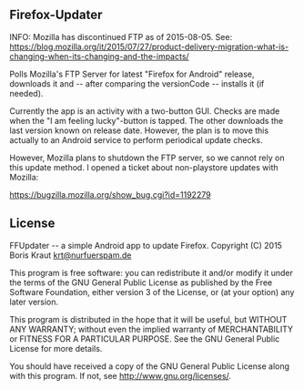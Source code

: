 ## Firefox-Updater


INFO: Mozilla has discontinued FTP as of 2015-08-05. See:
https://blog.mozilla.org/it/2015/07/27/product-delivery-migration-what-is-changing-when-its-changing-and-the-impacts/


Polls Mozilla's FTP Server for latest "Firefox for Android" release, downloads
it and -- after comparing the versionCode -- installs it (if needed).

Currently the app is an activity with a two-button GUI. Checks are made when
the "I am feeling lucky"-button is tapped. The other downloads the last version
known on release date. However, the plan is to move this actually to an Android
service to perform periodical update checks.

However, Mozilla plans to shutdown the FTP server, so we cannot rely on this
update method. I opened a ticket about non-playstore updates with Mozilla:

https://bugzilla.mozilla.org/show_bug.cgi?id=1192279

## License

FFUpdater -- a simple Android app to update Firefox.
Copyright (C) 2015 Boris Kraut <krt@nurfuerspam.de>

This program is free software: you can redistribute it and/or modify
it under the terms of the GNU General Public License as published by
the Free Software Foundation, either version 3 of the License, or
(at your option) any later version.

This program is distributed in the hope that it will be useful,
but WITHOUT ANY WARRANTY; without even the implied warranty of
MERCHANTABILITY or FITNESS FOR A PARTICULAR PURPOSE. See the
GNU General Public License for more details.

You should have received a copy of the GNU General Public License
along with this program. If not, see <http://www.gnu.org/licenses/>.

